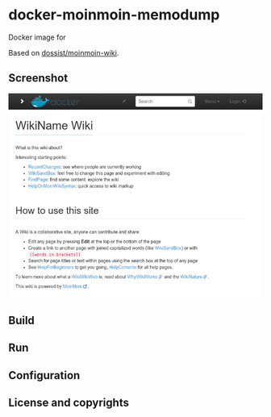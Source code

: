 docker-moinmoin-memodump
========================

Docker image for  

Based on [dossist/moinmoin-wiki][moinmoin-wiki].

Screenshot
----------

![Main](https://github.com/JamesWilmot/docker-moinmoin-httpauth-memodump/blob/master/screenshot.png)

Build 
-----


Run
---

Configuration
-------------


License and copyrights
----------------------

[moinmoin-memodump]: https://github.com/dossist/moinmoin-memodump
[moinmoin-wiki]: https://github.com/olavgg/moinmoin-wiki
